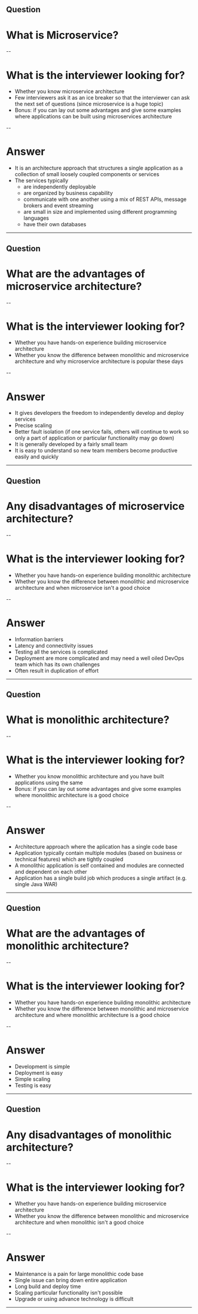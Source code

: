 ## Question
# What is Microservice?

--

# What is the interviewer looking for?
- Whether you know microservice architecture
- Few interviewers ask it as an ice breaker so that the interviewer can ask the next set of questions (since microservice is a huge topic)
- Bonus: if you can lay out some advantages and give some examples where applications can be built using microservices architecture

--

# Answer
- It is an architecture approach that structures a single application as a collection of small loosely coupled components or services 
- The services typically 
    - are independently deployable
    - are organized by business capability
    - communicate with one another using a mix of REST APIs, message brokers and event streaming
    - are small in size and implemented using different programming languages
    - have their own databases

---

## Question
# What are the advantages of microservice architecture?

--

# What is the interviewer looking for?
- Whether you have hands-on experience building microservice architecture
- Whether you know the difference between monolithic and microservice architecture and why microservice architecture is popular these days

--

# Answer
- It gives developers the freedom to independently develop and deploy services
- Precise scaling
- Better fault isolation (if one service fails, others will continue to work so only a part of application or particular functionality may go down)
- It is generally developed by a fairly small team
- It is easy to understand so new team members become productive easily and quickly

---

## Question
# Any disadvantages of microservice architecture?

--

# What is the interviewer looking for?
- Whether you have hands-on experience building monolithic architecture
- Whether you know the difference between monolithic and microservice architecture and when microservice isn't a good choice

--

# Answer
- Information barriers
- Latency and connectivity issues
- Testing all the services is complicated
- Deployment are more complicated and may need a well oiled DevOps team which has its own challenges
- Often result in duplication of effort

---

## Question
# What is monolithic architecture?

--

# What is the interviewer looking for?
- Whether you know monolithic architecture and you have built applications using the same
- Bonus: if you can lay out some advantages and give some examples where monolithic architecture is a good choice

--

# Answer
- Architecture approach where the aplication has a single code base
- Application typically contain multiple modules (based on business or technical features) which are tightly coupled
- A monolithic application is self contained and modules are connected and dependent on each other
- Application has a single build job which produces a single artifact (e.g. single Java WAR)

---

## Question
# What are the advantages of monolithic architecture?

--

# What is the interviewer looking for?
- Whether you have hands-on experience building monolithic architecture
- Whether you know the difference between monolithic and microservice architecture and where monolithic architecture is a good choice

--

# Answer
- Development is simple
- Deployment is easy
- Simple scaling
- Testing is easy

---

## Question
# Any disadvantages of monolithic architecture?

--

# What is the interviewer looking for?
- Whether you have hands-on experience building microservice architecture
- Whether you know the difference between monolithic and microservice architecture and when monolithic isn't a good choice

--

# Answer
- Maintenance is a pain for large monolithic code base
- Single issue can bring down entire application
- Long build and deploy time
- Scaling particular functionality isn't possible
- Upgrade or using advance technology is difficult

---